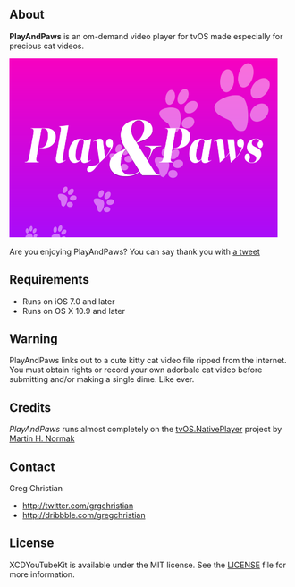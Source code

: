 ## About

**PlayAndPaws** is an om-demand video player for tvOS made especially for precious cat videos.

<img src="Screenshots/PlayAndPaws.png" width="480" height="320">

Are you enjoying PlayAndPaws? You can say thank you with [a tweet](https://twitter.com/intent/tweet?text=Hey%20@gregchristian%20thank%20you%20for%20your%20tvOS%20on-demand%20cat%20player.%20#meow%eE)


## Requirements

- Runs on iOS 7.0 and later
- Runs on OS X 10.9 and later


## Warning

PlayAndPaws links out to a cute kitty cat video file ripped from the internet. You must obtain rights or record your own adorbale cat video before submitting and/or making a single dime. Like ever.


## Credits

*PlayAndPaws* runs almost completely on the [tvOS.NativePlayer](https://github.com/martinnormark/tvOS.NativePlayer) project by [Martin H. Normak](https://github.com/martinnormark)


## Contact

Greg Christian

- http://twitter.com/grgchristian
- http://dribbble.com/gregchristian


## License

XCDYouTubeKit is available under the MIT license. See the [LICENSE](LICENSE) file for more information.
